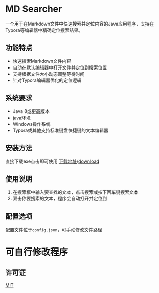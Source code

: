 # MD Searcher

一个用于在Markdown文件中快速搜索并定位内容的Java应用程序，支持在Typora等编辑器中精确定位搜索结果。

## 功能特点
- 快速搜索Markdown文件内容
- 自动在默认编辑器中打开文件并定位到搜索位置
- 支持根据文件大小动态调整等待时间
- 针对Typora编辑器优化的定位逻辑

## 系统要求
- Java 8或更高版本
- java环境
- Windows操作系统
- Typora或其他支持标准键盘快捷键的文本编辑器

## 安装方法
直接下载exe点击即可使用 [下载地址](https://github.com/cookie-quqi/md_searcher/releases)/[download](https://github.com/cookie-quqi/md_searcher/releases)

## 使用说明
1. 在搜索框中输入要查找的文本，点击搜索或按下回车键搜索文本
2. 双击你要搜索的文本，程序会自动打开并定位到

## 配置选项
配置文件位于`config.json`，可手动修改文件路径

# 可自行修改程序

## 许可证
[MIT](https://opensource.org/licenses/MIT)
